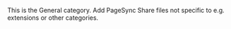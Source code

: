 This is the General category. Add PageSync Share files not specific to e.g. extensions or other categories.